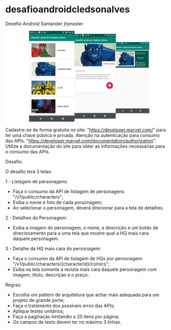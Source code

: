 # desafioandroidcledsonalves
Desefio Android Santander
jhjmaster

   ![Screenshot](desafio.png?)


Cadastre-se de forma gratuita no site: "https://developer.marvel.com/" para ter uma chave pública e privada.
Atenção na autenticação para consumo das APIs: "https://developer.marvel.com/documentation/authorization".
Utilize a documentação do site para obter as informações necessárias para o consumo das APIs.

Desafio: 

O desafio terá 3 telas:

1 - Listagem de personagens:

* Faça o consumo da API de listagem de personagens: "/v1/public/characters"; 
* Exiba o nome e foto de cada personagem;
* Ao selecionar o personagem, deverá direcionar para a tela de detalhes.


2 - Detalhes do Personagem:

* Exiba a imagem do personagem, o nome, a descrição e um botão de direcionamento para a uma tela que mostre qual a HQ mais cara daquele personagem.


3 - Detalhe da HQ mais cara do personagem:

* Faça o consumo da API de listagem de HQs por personagem: "/v1/public/characters/{characterId}/comics";
* Exiba na tela somente a revista mais cara daquele personagem com imagem, título, descrição e o preço.


Regras:

* Escolha um pattern de arquitetura que achar mais adequada para um projeto de grande porte;
* Faça o tratamento dos possíveis erros das APIs;
* Aplique testes unitários;
* Faça a paginação limitandio a 20 itens por página;
* Os campos de texto devem ter no máximo 3 linhas.

